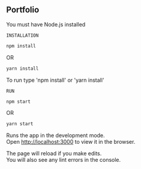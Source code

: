 ## Portfolio

You must have Node.js installed

`INSTALLATION`
```sh
npm install
```

OR

```sh
yarn install
```


To run type 'npm install' or 'yarn install'


`RUN`
```sh
npm start
``` 

OR 

```sh
yarn start
```

Runs the app in the development mode.<br />
Open [http://localhost:3000](http://localhost:3000) to view it in the browser.

The page will reload if you make edits.<br />
You will also see any lint errors in the console.